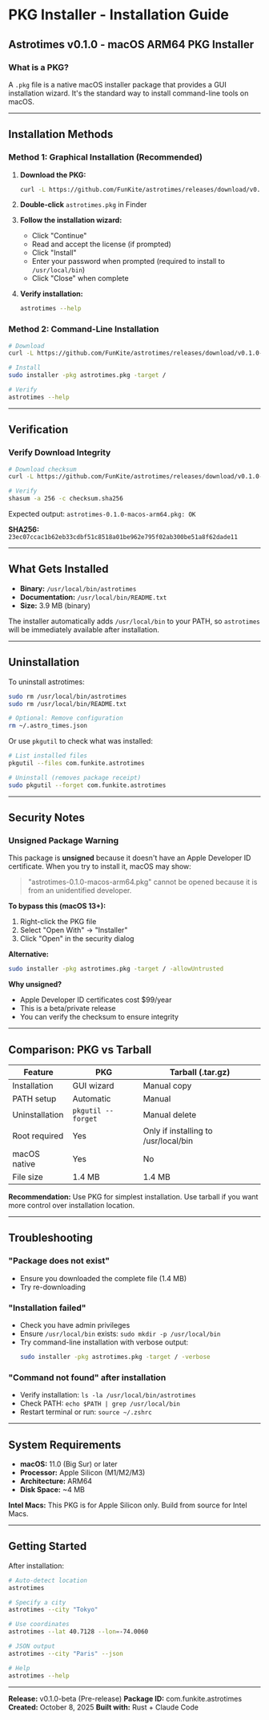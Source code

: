 # PKG Installer - Installation Guide

## Astrotimes v0.1.0 - macOS ARM64 PKG Installer

### What is a PKG?

A `.pkg` file is a native macOS installer package that provides a GUI installation wizard. It's the standard way to install command-line tools on macOS.

---

## Installation Methods

### Method 1: Graphical Installation (Recommended)

1. **Download the PKG:**
   ```bash
   curl -L https://github.com/FunKite/astrotimes/releases/download/v0.1.0-beta/astrotimes-0.1.0-macos-arm64.pkg -o astrotimes.pkg
   ```

2. **Double-click** `astrotimes.pkg` in Finder

3. **Follow the installation wizard:**
   - Click "Continue"
   - Read and accept the license (if prompted)
   - Click "Install"
   - Enter your password when prompted (required to install to `/usr/local/bin`)
   - Click "Close" when complete

4. **Verify installation:**
   ```bash
   astrotimes --help
   ```

### Method 2: Command-Line Installation

```bash
# Download
curl -L https://github.com/FunKite/astrotimes/releases/download/v0.1.0-beta/astrotimes-0.1.0-macos-arm64.pkg -o astrotimes.pkg

# Install
sudo installer -pkg astrotimes.pkg -target /

# Verify
astrotimes --help
```

---

## Verification

### Verify Download Integrity

```bash
# Download checksum
curl -L https://github.com/FunKite/astrotimes/releases/download/v0.1.0-beta/astrotimes-0.1.0-macos-arm64.pkg.sha256 -o checksum.sha256

# Verify
shasum -a 256 -c checksum.sha256
```

Expected output: `astrotimes-0.1.0-macos-arm64.pkg: OK`

**SHA256:** `23ec07ccac1b62eb33cdbf51c8518a01be962e795f02ab300be51a8f62dade11`

---

## What Gets Installed

- **Binary:** `/usr/local/bin/astrotimes`
- **Documentation:** `/usr/local/bin/README.txt`
- **Size:** 3.9 MB (binary)

The installer automatically adds `/usr/local/bin` to your PATH, so `astrotimes` will be immediately available after installation.

---

## Uninstallation

To uninstall astrotimes:

```bash
sudo rm /usr/local/bin/astrotimes
sudo rm /usr/local/bin/README.txt

# Optional: Remove configuration
rm ~/.astro_times.json
```

Or use `pkgutil` to check what was installed:

```bash
# List installed files
pkgutil --files com.funkite.astrotimes

# Uninstall (removes package receipt)
sudo pkgutil --forget com.funkite.astrotimes
```

---

## Security Notes

### Unsigned Package Warning

This package is **unsigned** because it doesn't have an Apple Developer ID certificate. When you try to install it, macOS may show:

> "astrotimes-0.1.0-macos-arm64.pkg" cannot be opened because it is from an unidentified developer.

**To bypass this (macOS 13+):**
1. Right-click the PKG file
2. Select "Open With" → "Installer"
3. Click "Open" in the security dialog

**Alternative:**
```bash
sudo installer -pkg astrotimes.pkg -target / -allowUntrusted
```

**Why unsigned?**
- Apple Developer ID certificates cost $99/year
- This is a beta/private release
- You can verify the checksum to ensure integrity

---

## Comparison: PKG vs Tarball

| Feature | PKG | Tarball (.tar.gz) |
|---------|-----|-------------------|
| Installation | GUI wizard | Manual copy |
| PATH setup | Automatic | Manual |
| Uninstallation | `pkgutil --forget` | Manual delete |
| Root required | Yes | Only if installing to /usr/local/bin |
| macOS native | Yes | No |
| File size | 1.4 MB | 1.4 MB |

**Recommendation:** Use PKG for simplest installation. Use tarball if you want more control over installation location.

---

## Troubleshooting

### "Package does not exist"
- Ensure you downloaded the complete file (1.4 MB)
- Try re-downloading

### "Installation failed"
- Check you have admin privileges
- Ensure `/usr/local/bin` exists: `sudo mkdir -p /usr/local/bin`
- Try command-line installation with verbose output:
  ```bash
  sudo installer -pkg astrotimes.pkg -target / -verbose
  ```

### "Command not found" after installation
- Verify installation: `ls -la /usr/local/bin/astrotimes`
- Check PATH: `echo $PATH | grep /usr/local/bin`
- Restart terminal or run: `source ~/.zshrc`

---

## System Requirements

- **macOS:** 11.0 (Big Sur) or later
- **Processor:** Apple Silicon (M1/M2/M3)
- **Architecture:** ARM64
- **Disk Space:** ~4 MB

**Intel Macs:** This PKG is for Apple Silicon only. Build from source for Intel Macs.

---

## Getting Started

After installation:

```bash
# Auto-detect location
astrotimes

# Specify a city
astrotimes --city "Tokyo"

# Use coordinates
astrotimes --lat 40.7128 --lon=-74.0060

# JSON output
astrotimes --city "Paris" --json

# Help
astrotimes --help
```

---

**Release:** v0.1.0-beta (Pre-release)
**Package ID:** com.funkite.astrotimes
**Created:** October 8, 2025
**Built with:** Rust + Claude Code
